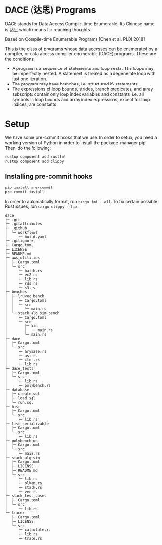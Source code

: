 # DACE (达思) Programs

DACE stands for Data Access Compile-time Enumerable.  Its Chinese name is 达思 which means far reaching thoughts.

Based on Compile-time Enumerable Programs [Chen et al. PLDI 2018]

This is the class of programs whose data accesses can be enumerated by a compiler, or data access compiler enumerable (DACE) programs.  These are the conditions:

+ A program is a sequence of statements and loop nests. The loops may be imperfectly nested. A statement is treated as a degenerate loop with just one iteration.
+ The program may have branches, i.e. structured if- statements.
+ The expressions of loop bounds, strides, branch predicates, and array subscripts contain only loop index variables and constants, i.e. all symbols in loop bounds and array index expressions, except for loop indices, are constants

# Setup
We have some pre-commit hooks that we use. In order to setup, you need a working version of Python in order to install the package-manager pip. Then, do the following:
```bash
rustup component add rustfmt
rustup component add clippy
```

## Installing pre-commit hooks
```bash
pip install pre-commit
pre-commit install
```

In order to automatically format, run `cargo fmt --all`. To fix certain possible Rust issues, run `cargo clippy --fix`.

```
dace
├─ .git
├─ .gitattributes
├─ .github
│  └─ workflows
│     └─ build.yaml
├─ .gitignore
├─ Cargo.toml
├─ LICENSE
├─ README.md
├─ aws_utilities
│  ├─ Cargo.toml
│  └─ src
│     ├─ batch.rs
│     ├─ ec2.rs
│     ├─ lib.rs
│     ├─ rds.rs
│     └─ s3.rs
├─ benches
│  ├─ lruvec_bench
│  │  ├─ Cargo.toml
│  │  └─ src
│  │     └─ main.rs
│  └─ stack_alg_sim_bench
│     ├─ Cargo.toml
│     └─ src
│        ├─ bin
│        │  └─ main.rs
│        └─ main.rs
├─ dace
│  ├─ Cargo.toml
│  └─ src
│     ├─ arybase.rs
│     ├─ ast.rs
│     ├─ iter.rs
│     └─ lib.rs
├─ dace_tests
│  ├─ Cargo.toml
│  └─ src
│     ├─ lib.rs
│     └─ polybench.rs
├─ database
│  ├─ create.sql
│  ├─ load.sql
│  └─ run.sql
├─ hist
│  ├─ Cargo.toml
│  └─ src
│     └─ lib.rs
├─ list_serializable
│  ├─ Cargo.toml
│  └─ src
│     └─ lib.rs
├─ polybenchrun
│  ├─ Cargo.toml
│  └─ src
│     └─ main.rs
├─ stack_alg_sim
│  ├─ Cargo.toml
│  ├─ LICENSE
│  ├─ README.md
│  └─ src
│     ├─ lib.rs
│     ├─ olken.rs
│     ├─ stack.rs
│     └─ vec.rs
├─ stack_test_cases
│  ├─ Cargo.toml
│  └─ src
│     └─ lib.rs
└─ tracer
   ├─ Cargo.toml
   ├─ LICENSE
   └─ src
      ├─ calculate.rs
      ├─ lib.rs
      └─ trace.rs

```